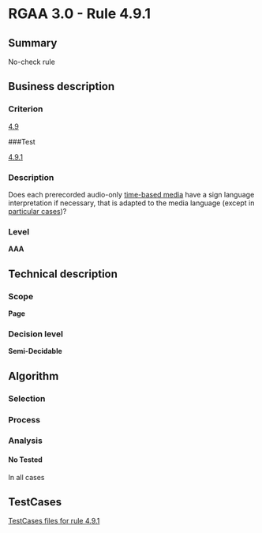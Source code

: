 # RGAA 3.0 -  Rule 4.9.1

## Summary

No-check rule

## Business description

### Criterion

[4.9](http://disic.github.io/rgaa_referentiel_en/RGAA3.0_Criteria_English_version_v1.html#crit-4-9)

###Test

[4.9.1](http://disic.github.io/rgaa_referentiel_en/RGAA3.0_Criteria_English_version_v1.html#test-4-9-1)

### Description
Does each prerecorded
    audio-only <a href="http://disic.github.io/rgaa_referentiel_en/RGAA3.0_Glossary_English_version_v1.html#mMediaTemp">time-based
  media</a> have a sign language interpretation if
    necessary, that is adapted to the media language (except
    in <a title="Particular cases for criterion 4.9" href="http://disic.github.io/rgaa_referentiel_en/RGAA3.0_Particular_cases_English_version_v1.html#cpCrit4-">particular cases</a>)? 


### Level

**AAA**

## Technical description

### Scope

**Page**

### Decision level

**Semi-Decidable**

## Algorithm

### Selection

### Process

### Analysis

#### No Tested 

In all cases



##  TestCases 

[TestCases files for rule 4.9.1](https://github.com/Asqatasun/Asqatasun/tree/master/rules/rules-rgaa3.0/src/test/resources/testcases/rgaa30/Rgaa30Rule040901/) 


